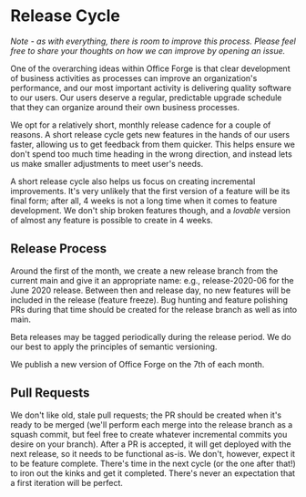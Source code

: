 # Release Cycle

*Note - as with everything, there is room to improve this process. Please feel free to share your thoughts on how we can improve by opening an issue.*

One of the overarching ideas within Office Forge is that clear development of business activities as processes can improve an organization's performance, and our most important activity is delivering quality software to our users. Our users deserve a regular, predictable upgrade schedule that they can organize around their own business processes.

We opt for a relatively short, monthly release cadence for a couple of reasons. A short release cycle gets new features in the hands of our users faster, allowing us to get feedback from them quicker. This helps ensure we don't spend too much time heading in the wrong direction, and instead lets us make smaller adjustments to meet user's needs.

A short release cycle also helps us focus on creating incremental improvements. It's very unlikely that the first version of a feature will be its final form; after all, 4 weeks is not a long time when it comes to feature development. We don't ship broken features though, and a *lovable* version of almost any feature is possible to create in 4 weeks.

## Release Process

Around the first of the month, we create a new release branch from the current main and give it an appropriate name: e.g., release-2020-06 for the June 2020 release. Between then and release day, no new features will be included in the release (feature freeze). Bug hunting and feature polishing PRs during that time should be created for the release branch as well as into main.

Beta releases may be tagged periodically during the release period. We do our best to apply the principles of semantic versioning.
 
We publish a new version of Office Forge on the 7th of each month.

## Pull Requests

We don't like old, stale pull requests; the PR should be created when it's ready to be merged (we'll perform each merge into the release branch as a squash commit, but feel free to create whatever incremental commits you desire on your branch). After a PR is accepted, it will get deployed with the next release, so it needs to be functional as-is. We don't, however, expect it to be feature complete. There's time in the next cycle (or the one after that!) to iron out the kinks and get it completed. There's never an expectation that a first iteration will be perfect.
